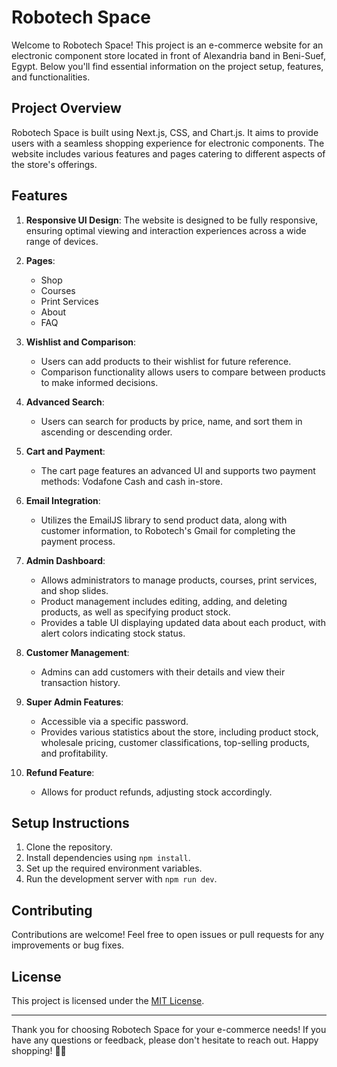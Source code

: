 # Robotech Space

Welcome to Robotech Space! This project is an e-commerce website for an electronic component store located in front of Alexandria band in Beni-Suef, Egypt. Below you'll find essential information on the project setup, features, and functionalities.

## Project Overview

Robotech Space is built using Next.js, CSS, and Chart.js. It aims to provide users with a seamless shopping experience for electronic components. The website includes various features and pages catering to different aspects of the store's offerings.

## Features

1. **Responsive UI Design**: The website is designed to be fully responsive, ensuring optimal viewing and interaction experiences across a wide range of devices.

2. **Pages**:
   - Shop
   - Courses
   - Print Services
   - About
   - FAQ

3. **Wishlist and Comparison**:
   - Users can add products to their wishlist for future reference.
   - Comparison functionality allows users to compare between products to make informed decisions.

4. **Advanced Search**:
   - Users can search for products by price, name, and sort them in ascending or descending order.

5. **Cart and Payment**:
   - The cart page features an advanced UI and supports two payment methods: Vodafone Cash and cash in-store.

6. **Email Integration**:
   - Utilizes the EmailJS library to send product data, along with customer information, to Robotech's Gmail for completing the payment process.

7. **Admin Dashboard**:
   - Allows administrators to manage products, courses, print services, and shop slides.
   - Product management includes editing, adding, and deleting products, as well as specifying product stock.
   - Provides a table UI displaying updated data about each product, with alert colors indicating stock status.

8. **Customer Management**:
   - Admins can add customers with their details and view their transaction history.

9. **Super Admin Features**:
   - Accessible via a specific password.
   - Provides various statistics about the store, including product stock, wholesale pricing, customer classifications, top-selling products, and profitability.

10. **Refund Feature**:
    - Allows for product refunds, adjusting stock accordingly.

## Setup Instructions

1. Clone the repository.
2. Install dependencies using `npm install`.
3. Set up the required environment variables.
4. Run the development server with `npm run dev`.

## Contributing

Contributions are welcome! Feel free to open issues or pull requests for any improvements or bug fixes.

## License

This project is licensed under the [MIT License](LICENSE).

---

Thank you for choosing Robotech Space for your e-commerce needs! If you have any questions or feedback, please don't hesitate to reach out. Happy shopping! 🚀🛒
